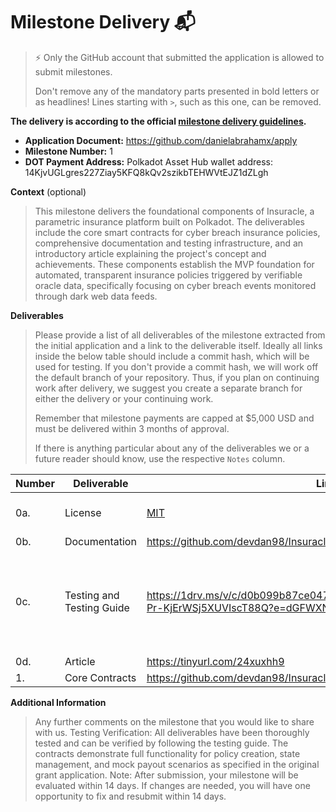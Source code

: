 # Milestone Delivery 📬

> ⚡ Only the GitHub account that submitted the application is allowed to submit milestones. 
> 
> Don't remove any of the mandatory parts presented in bold letters or as headlines! Lines starting with `>`, such as this one, can be removed.

**The delivery is according to the official [milestone delivery guidelines](https://github.com/Polkadot-Fast-Grants/delivery/blob/master/delivery-guidelines.md).**  

* **Application Document:** https://github.com/danielabrahamx/apply
* **Milestone Number:**  1
* **DOT Payment Address:** Polkadot Asset Hub wallet address: 14KjvUGLgres227Ziay5KFQ8kQv2szikbTEHWVtEJZ1dZLgh

**Context** (optional)
> This milestone delivers the foundational components of Insuracle, a parametric insurance platform built on Polkadot. The deliverables include the core smart contracts for cyber breach insurance policies, comprehensive documentation and testing infrastructure, and an introductory article explaining the project's concept and achievements. These components establish the MVP foundation for automated, transparent insurance policies triggered by verifiable oracle data, specifically focusing on cyber breach events monitored through dark web data feeds.

**Deliverables**
> Please provide a list of all deliverables of the milestone extracted from the initial application and a link to the deliverable itself. Ideally all links inside the below table should include a commit hash, which will be used for testing. If you don't provide a commit hash, we will work off the default branch of your repository. Thus, if you plan on continuing work after delivery, we suggest you create a separate branch for either the delivery or your continuing work.
> 
> Remember that milestone payments are capped at $5,000 USD and must be delivered within 3 months of approval.
> 
> If there is anything particular about any of the deliverables we or a future reader should know, use the respective `Notes` column.

| Number | Deliverable | Link | Notes |
| ------------- | ------------- | ------------- |------------- |
| 0a. | License |[MIT](https://github.com/devdan98/Insuracle/blob/master/LICENSE)| We are using MIT license| 
| 0b.  | Documentation |https://github.com/devdan98/Insuracle/blob/master/README.md|
| 0c.  | Testing and Testing Guide |https://1drv.ms/v/c/d0b099b87ce047c3/EaH9fr7IHgZMuxY4MwbwdhMB-Pr-KjErWSj5XUVIscT88Q?e=dGFWXN|The testing guide is a combination of the README.md and this tutorial video| 
| 0d.  | Article |https://tinyurl.com/24xuxhh9| 
| 1.  | Core Contracts |https://github.com/devdan98/Insuracle/blob/master/contracts/Insuracle.sol|

**Additional Information**
> Any further comments on the milestone that you would like to share with us.
> Testing Verification:
All deliverables have been thoroughly tested and can be verified by following the testing guide. The contracts demonstrate full functionality for policy creation, state management, and mock payout scenarios as specified in the original grant application.
> Note: After submission, your milestone will be evaluated within 14 days. If changes are needed, you will have one opportunity to fix and resubmit within 14 days.
